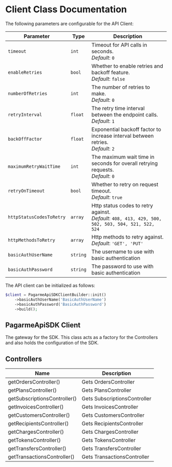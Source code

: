 
# Client Class Documentation

The following parameters are configurable for the API Client:

| Parameter | Type | Description |
|  --- | --- | --- |
| `timeout` | `int` | Timeout for API calls in seconds.<br>*Default*: `0` |
| `enableRetries` | `bool` | Whether to enable retries and backoff feature.<br>*Default*: `false` |
| `numberOfRetries` | `int` | The number of retries to make.<br>*Default*: `0` |
| `retryInterval` | `float` | The retry time interval between the endpoint calls.<br>*Default*: `1` |
| `backOffFactor` | `float` | Exponential backoff factor to increase interval between retries.<br>*Default*: `2` |
| `maximumRetryWaitTime` | `int` | The maximum wait time in seconds for overall retrying requests.<br>*Default*: `0` |
| `retryOnTimeout` | `bool` | Whether to retry on request timeout.<br>*Default*: `true` |
| `httpStatusCodesToRetry` | `array` | Http status codes to retry against.<br>*Default*: `408, 413, 429, 500, 502, 503, 504, 521, 522, 524` |
| `httpMethodsToRetry` | `array` | Http methods to retry against.<br>*Default*: `'GET', 'PUT'` |
| `basicAuthUserName` | `string` | The username to use with basic authentication |
| `basicAuthPassword` | `string` | The password to use with basic authentication |

The API client can be initialized as follows:

```php
$client = PagarmeApiSDKClientBuilder::init()
    ->basicAuthUserName('BasicAuthUserName')
    ->basicAuthPassword('BasicAuthPassword')
    ->build();
```

## PagarmeApiSDK Client

The gateway for the SDK. This class acts as a factory for the Controllers and also holds the configuration of the SDK.

## Controllers

| Name | Description |
|  --- | --- |
| getOrdersController() | Gets OrdersController |
| getPlansController() | Gets PlansController |
| getSubscriptionsController() | Gets SubscriptionsController |
| getInvoicesController() | Gets InvoicesController |
| getCustomersController() | Gets CustomersController |
| getRecipientsController() | Gets RecipientsController |
| getChargesController() | Gets ChargesController |
| getTokensController() | Gets TokensController |
| getTransfersController() | Gets TransfersController |
| getTransactionsController() | Gets TransactionsController |

